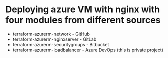 # Deploying azure VM with nginx with four modules from different sources
* terraform-azurerm-network - GitHub
* terraform-azurerm-nginxserver - GitLab
* terraform-azurerm-securitygroups - Bitbucket
* terraform-azurerm-loadbalancer - Azure DevOps (this is private project)
